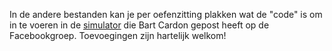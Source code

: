 In de andere bestanden kan je per oefenzitting plakken wat de "code" is om in te voeren in de [simulator](http://www.falstad.com/circuit/) die Bart Cardon gepost heeft op de Facebookgroep. Toevoegingen zijn hartelijk welkom!
